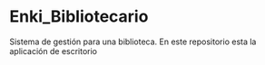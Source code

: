 # Enki_Bibliotecario
Sistema de gestión para una biblioteca. En este repositorio esta la aplicación de  escritorio
